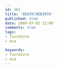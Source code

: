 ```yaml
---
id: 161
title: 'DEATH:REBIRTH'
published: true
date: 2009-07-02 12:09
comments: true
tags:
- TsureZure
- eva

keywords:
- TsureZure
- eva
---
```

<object width="425" height="344"><param name="movie" value="http://www.youtube.com/v/-hqvCn3tA24&hl=ja&fs=1&"></param><param name="allowFullScreen" value="true"></param><param name="allowscriptaccess" value="always"></param><embed src="http://www.youtube.com/v/-hqvCn3tA24&hl=ja&fs=1&" type="application/x-shockwave-flash" allowscriptaccess="always" allowfullscreen="true" width="425" height="344"></embed></object>

<object width="425" height="344"><param name="movie" value="http://www.youtube.com/v/wzIcK73iG9o&hl=ja&fs=1&"></param><param name="allowFullScreen" value="true"></param><param name="allowscriptaccess" value="always"></param><embed src="http://www.youtube.com/v/wzIcK73iG9o&hl=ja&fs=1&" type="application/x-shockwave-flash" allowscriptaccess="always" allowfullscreen="true" width="425" height="344"></embed></object>
